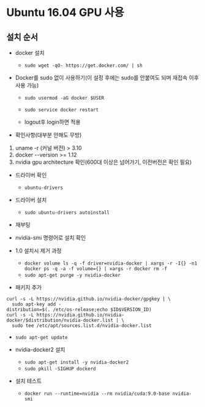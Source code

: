 # Ubuntu 16.04 GPU 사용
## 설치 순서

- docker 설치 
  - `sudo wget -qO- https://get.docker.com/ | sh`

- Docker를 sudo 없이 사용하기(이 설정 후에는 sudo를 안붙여도 되며 재접속 이후 사용 가능) 
  - `sudo usermod -aG docker $USER`
  - `sudo service docker restart`

  - logout후 login하면 적용

- 확인사항(대부분 안해도 무방)
1. uname -r (커널 버전) > 3.10
2. docker --version >= 1.12
3. nvidia gpu architecture 확인(600대 이상은 넘어가기, 이전버전은 확인 필요)

- 드라이버 확인
  - `ubuntu-drivers`

- 드라이버 설치
  - `sudo ubuntu-drivers autoinstall`

- 재부팅
- nvidia-smi 명령어로 설치 확인

- 1.0 설치시 제거 과정
  - `docker volume ls -q -f driver=nvidia-docker | xargs -r -I{} -n1 docker ps -q -a -f volume={} | xargs -r docker rm -f`
  - `sudo apt-get purge -y nvidia-docker`

- 패키지 추가
```
curl -s -L https://nvidia.github.io/nvidia-docker/gpgkey | \
  sudo apt-key add -
distribution=$(. /etc/os-release;echo $ID$VERSION_ID)
curl -s -L https://nvidia.github.io/nvidia-docker/$distribution/nvidia-docker.list | \
  sudo tee /etc/apt/sources.list.d/nvidia-docker.list
```
- `sudo apt-get update`

- nvidia-docker2 설치
  - `sudo apt-get install -y nvidia-docker2`
  - `sudo pkill -SIGHUP dockerd`

- 설치 테스트
  - `docker run --runtime=nvidia --rm nvidia/cuda:9.0-base nvidia-smi`
